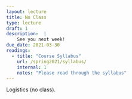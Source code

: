 ```yaml
---
layout: lecture
title: No Class
type: lecture
draft: 1
description:  |
    See you next week!
due_date: 2021-03-30
readings:
  - title: "Course Syllabus"
    url: /spring2021/syllabus/
    internal: 1
    notes: "Please read through the syllabus"
---
```


Logistics (no class).